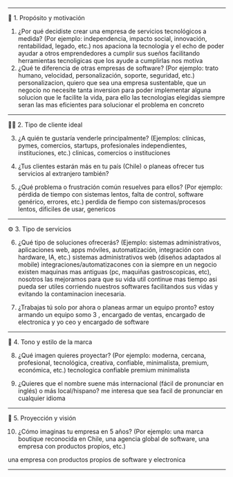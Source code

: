 
---

🧭 1. Propósito y motivación

1. ¿Por qué decidiste crear una empresa de servicios tecnológicos a medida?
(Por ejemplo: independencia, impacto social, innovación, rentabilidad, legado, etc.)
nos apaciona la tecnologia y el echo de poder ayudar a otros emprendedores a cumplir sus sueños
facilitando herramientas tecnoligicas que los ayude a cumplirlas nos motiva
3. ¿Qué te diferencia de otras empresas de software?
(Por ejemplo: trato humano, velocidad, personalización, soporte, seguridad, etc.)
personalizacion, 
quiero que sea una empresa sustentable, que un negocio no necesite tanta inversion para poder
implementar alguna solucion que le facilite la vida, para ello las tecnologias elegidas siempre
seran las mas eficientes para solucionar el problema en concreto


---

👩‍💼 2. Tipo de cliente ideal

3. ¿A quién te gustaría venderle principalmente?
(Ejemplos: clínicas, pymes, comercios, startups, profesionales independientes, instituciones, etc.)
clinicas, comercios o instituciones

4. ¿Tus clientes estarán más en tu país (Chile) o planeas ofrecer tus servicios al extranjero también?


5. ¿Qué problema o frustración común resuelves para ellos?
(Por ejemplo: pérdida de tiempo con sistemas lentos, falta de control, software genérico, errores, etc.)
perdida de fiempo con sistemas/procesos lentos, dificiles de usar, genericos



---

⚙️ 3. Tipo de servicios

6. ¿Qué tipo de soluciones ofrecerás?
(Ejemplo: sistemas administrativos, aplicaciones web, apps móviles, automatización, integración con hardware, IA, etc.)
sistemas administrativos web (diseños adaptados al mobile)
integraciones/automatizacones con ia
siempre en un negocio existen maquinas mas antiguas (pc, maquiñas gastroscopicas, etc), nosotros las mejoramos para que su vida util
continue mas tiempo asi pueda ser utiles corriendo nuestros softwares facilitandos sus vidas y evitando
la contaminacion inecesaria.

8. ¿Trabajas tú solo por ahora o planeas armar un equipo pronto?
estoy armando un equipo somo 3 , encargado de ventas, encargado de electronica y yo ceo y encargado de software



---

💬 4. Tono y estilo de la marca

8. ¿Qué imagen quieres proyectar?
(Por ejemplo: moderna, cercana, profesional, tecnológica, creativa, confiable, minimalista, premium, económica, etc.)
tecnologica confiable premium minimalista

10. ¿Quieres que el nombre suene más internacional (fácil de pronunciar en inglés) o más local/hispano?
me interesa que sea facil de pronunciar en cualquier idioma



---

🚀 5. Proyección y visión

10. ¿Cómo imaginas tu empresa en 5 años?
(Por ejemplo: una marca boutique reconocida en Chile, una agencia global de software, una empresa con productos propios, etc.)

una empresa con productos propios de software y electronica


---

